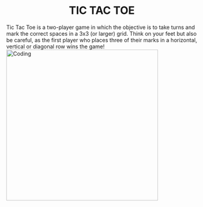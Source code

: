 <h1 align="center">TIC TAC TOE</h1>
Tic Tac Toe is a two-player game in which the objective is to take turns and mark the correct spaces in a 3x3 (or larger) grid. Think on your feet but also be careful, as the first player who places three of their marks in a horizontal, vertical or diagonal row wins the game!
<img align="centre" alt="Coding" width="400" src="fontend/images/">


